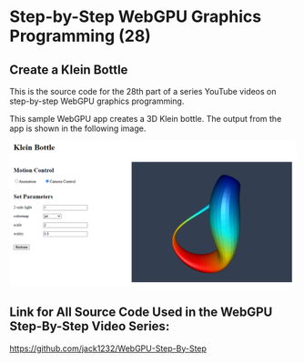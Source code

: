# Step-by-Step WebGPU Graphics Programming (28) 
## Create a Klein Bottle

This is the source code for the 28th part of a series YouTube videos on step-by-step WebGPU graphics programming.

This sample WebGPU app creates a 3D Klein bottle. The output from the app is shown in the following image.

![image01](dist/assets/image01.png)

## Link for All Source Code Used in the WebGPU Step-By-Step Video Series:

https://github.com/jack1232/WebGPU-Step-By-Step